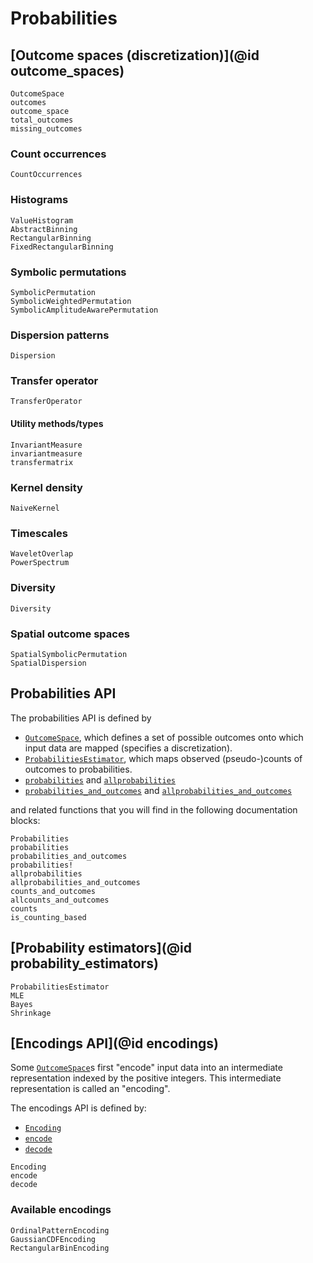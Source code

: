 # Probabilities

## [Outcome spaces (discretization)](@id outcome_spaces)

```@docs
OutcomeSpace
outcomes
outcome_space
total_outcomes
missing_outcomes
```

### Count occurrences

```@docs
CountOccurrences
```

### Histograms

```@docs
ValueHistogram
AbstractBinning
RectangularBinning
FixedRectangularBinning
```

### Symbolic permutations

```@docs
SymbolicPermutation
SymbolicWeightedPermutation
SymbolicAmplitudeAwarePermutation
```

### Dispersion patterns

```@docs
Dispersion
```

### Transfer operator

```@docs
TransferOperator
```

#### Utility methods/types

```@docs
InvariantMeasure
invariantmeasure
transfermatrix
```

### Kernel density

```@docs
NaiveKernel
```

### Timescales

```@docs
WaveletOverlap
PowerSpectrum
```

### Diversity

```@docs
Diversity
```

### Spatial outcome spaces

```@docs
SpatialSymbolicPermutation
SpatialDispersion
```

## Probabilities API

The probabilities API is defined by

- [`OutcomeSpace`](@ref), which defines a set of possible outcomes onto which input data
    are mapped (specifies a discretization).
- [`ProbabilitiesEstimator`](@ref), which maps observed (pseudo-)counts of outcomes to
    probabilities.
- [`probabilities`](@ref) and [`allprobabilities`](@ref)
- [`probabilities_and_outcomes`](@ref) and [`allprobabilities_and_outcomes`](@ref)

and related functions that you will find in the following documentation blocks:

```@docs
Probabilities
probabilities
probabilities_and_outcomes
probabilities!
allprobabilities
allprobabilities_and_outcomes
counts_and_outcomes
allcounts_and_outcomes
counts
is_counting_based
```

## [Probability estimators](@id probability_estimators)

```@docs
ProbabilitiesEstimator
MLE
Bayes
Shrinkage
```

## [Encodings API](@id encodings)

Some [`OutcomeSpace`](@ref)s first "encode" input data into an intermediate representation
indexed by the positive integers. This intermediate representation is called an "encoding".

The encodings API is defined by:

- [`Encoding`](@ref)
- [`encode`](@ref)
- [`decode`](@ref)

```@docs
Encoding
encode
decode
```

### Available encodings

```@docs
OrdinalPatternEncoding
GaussianCDFEncoding
RectangularBinEncoding
```
